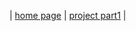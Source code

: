 | [home page](https://github.com/LasariiaL/DataVizByLaura) | [project part1](https://github.com/LasariiaL/FinalProject_P1) |
